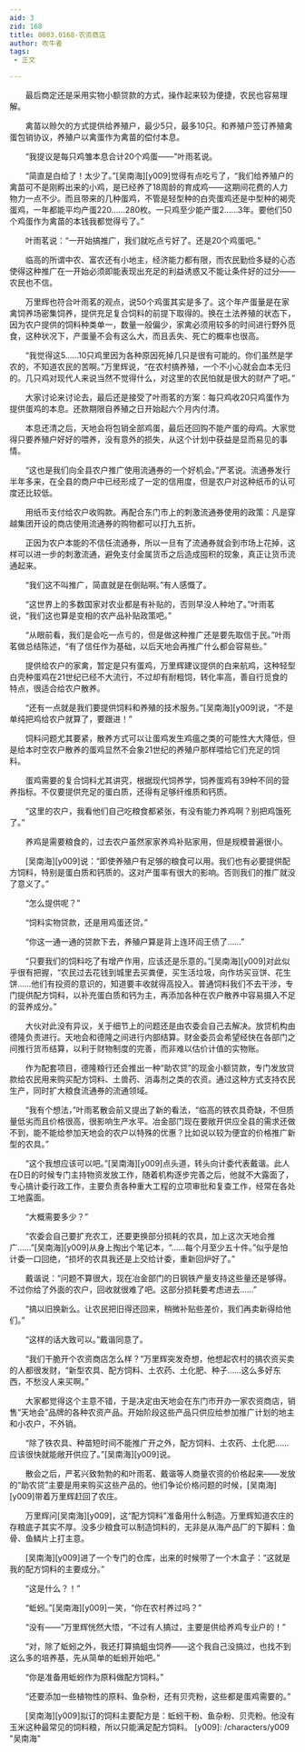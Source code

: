 ```yaml
---
aid: 3
zid: 168
title: 0003.0168-农资商店
author: 吹牛者
tags: 
 - 正文

---
```




　　最后商定还是采用实物小额贷款的方式，操作起来较为便捷，农民也容易理解。

　　禽苗以赊欠的方式提供给养殖户，最少5只，最多10只。和养殖户签订养殖禽蛋包销协议，养殖户以禽蛋作为禽苗的偿付本息。

　　“我提议是每只鸡雏本息合计20个鸡蛋——”叶雨茗说。

　　“简直是白给了！太少了。”[吴南海][y009]觉得有点吃亏了，“我们给养殖户的禽苗可不是刚孵出来的小鸡，是已经养了18周龄的育成鸡——这期间花费的人力物力一点不少。而且带来的几种蛋鸡，不管是轻型种的白壳蛋鸡还是中型种的褐壳蛋鸡，一年都能平均产蛋220……280枚。一只鸡至少能产蛋2……3年。要他们50个鸡蛋作为禽苗的本钱我都觉得亏了。”

　　叶雨茗说：“一开始搞推广，我们就吃点亏好了。还是20个鸡蛋吧。”

　　临高的所谓中农、富农还有小地主，经济能力都有限，而农民勤俭多疑的心态使得这种推广在一开始必须即能表现出充足的利益诱惑又不能让条件好的过分——农民也不信。

　　万里辉也符合叶雨茗的观点，说50个鸡蛋其实是多了。这个年产蛋量是在家禽饲养场密集饲养，提供充足复合饲料的前提下取得的。换在土法养殖的状态下，因为农户提供的饲料种类单一，数量一般偏少，家禽必须用较多的时间进行野外觅食，这种状况下，产蛋量不会有这么大，而且丢失、死亡的概率也很高。

　　“我觉得这5……10只鸡里因为各种原因死掉几只是很有可能的。你们虽然是学农的，不知道农民的苦啊。”万里辉说，“在农村搞养殖，一个不小心就会血本无归的。几只鸡对现代人来说当然不觉得什么，对这里的农民怕就是很大的财产了吧。”

　　大家讨论来讨论去，最后还是接受了叶雨茗的方案：每只鸡收20只鸡蛋作为提供蛋鸡的本息。还款期限自养殖之日开始起六个月内付清。

　　本息还清之后，天地会将包销全部鸡蛋，最后还回购不能产蛋的母鸡。大家觉得只要养殖户好好的喂养，没有意外的损失，从这个计划中获益是显而易见的事情。

　　“这也是我们向全县农户推广使用流通券的一个好机会。”严茗说。流通券发行半年多来，在全县的商户中已经形成了一定的信用度，但是农户对这种纸币的认可度还比较低。

　　用纸币支付给农户收购款。再配合东门市上的刺激流通券使用的政策：凡是穿越集团开设的商店使用流通券的购物都可以打九五折。

　　正因为农户本能的不信任流通券，所以一旦有了流通券就会到市场上花掉，这样可以进一步的刺激流通，避免支付金属货币之后造成囤积的现象，真正让货币流通起来。

　　“我们这不叫推广，简直就是在倒贴啊。”有人感慨了。

　　“这世界上的多数国家对农业都是有补贴的，否则早没人种地了。”叶雨茗说，“我们这也算是变相的农产品补贴政策吧。”

　　“从眼前看，我们是会吃一点亏的，但是做这种推广还是要先取信于民。”叶雨茗做总结陈述，“有了信任作为基础，以后天地会再推广什么都会容易些。”

　　提供给农户的家禽，暂定是只有蛋鸡，万里辉建议提供的白来航鸡，这种轻型白壳种蛋鸡在21世纪已经不大流行，不过却有耐粗饲，转化率高，善自行觅食的特点，很适合给农户散养。

　　“还有一点就是我们要提供饲料和养殖的技术服务。”[吴南海][y009]说，“不是单纯把鸡给农户就算了，要跟进！”

　　饲料问题尤其要紧，散养方式可以让蛋鸡发生鸡瘟之类的可能性大大降低，但是给本时空农户散养的蛋鸡显然不会象21世纪的养殖户那样喂给它们充足的饲料。

　　蛋鸡需要的复合饲料尤其讲究，根据现代饲养学，饲养蛋鸡有39种不同的营养指标。不仅要提供充足的蛋白质，还得有足够纤维质和钙质。

　　“这里的农户，我看他们自己吃粮食都紧张，有没有能力养鸡啊？别把鸡饿死了。”

　　养鸡是需要粮食的，过去农户虽然家家养鸡补贴家用，但是规模普遍很小。

　　[吴南海][y009]说：“即使养殖户有足够的粮食可以用。我们也有必要提供配方饲料，特别是蛋白质和钙质的。这对产蛋率有很大的影响。否则我们的推广就没了意义了。”

　　“怎么提供呢？”

　　“饲料实物贷款，还是用鸡蛋还贷。”

　　“你这一通一通的贷款下去，养殖户算是背上连环阎王债了……”

　　“只要我们的饲料吃了有增产作用，应该还是乐意的。”[吴南海][y009]对此似乎很有把握，“农民过去花钱到城里去买粪便，买生活垃圾，向作坊买豆饼、花生饼……他们有投资的意识的，知道要丰收就得高投入。普通饲料我们不去干涉，专门提供配方饲料，以补充蛋白质和钙为主，再添加各种在农户散养中容易摄入不足的营养成分。”

　　大伙对此没有异议，关于细节上的问题还是由农委会自己去解决。放贷机构由德隆负责进行。天地会和德隆之间进行内部结算。财金委员会希望经快在各部门之间推行货币结算，以利于财物制度的完善，而非难以估价计值的实物账。

　　作为配套项目，德隆粮行还会推出一种“助农贷”的现金小额贷款，专门发放贷款给农民用来购买配方饲料、土兽药、消毒剂之类的农资。通过这种方式支持农民生产，同时扩大粮食流通券的流通领域。

　　“我有个想法，”叶雨茗散会前又提出了新的看法，“临高的铁农具奇缺，不但质量低劣而且价格很高，很影响生产水平。冶金部门现在要敞开供应全县的需求还做不到，能不能给参加天地会的农户以特殊的优惠？比如说以较为便宜的价格推广新型的农具。”

　　“这个我想应该可以吧。”[吴南海][y009]点头道，转头向计委代表戴谐。此人在D日的时候专门主持物资发放工作，随着机构逐步完善之后，他就不大露面了，专心搞计委行政工作，主要负责各种重大工程的立项审批和复查工作，经常在各处工地露面。

　　“大概需要多少？”

　　“农委会自己要扩充农工，还要更换部分损耗的农具，加上这次天地会推广……”[吴南海][y009]从身上掏出个笔记本，“……每个月至少五十件。”似乎是怕计委一口回绝，“损坏的农具我还是上交给计委，重新回炉好了。”

　　戴谐说：“问题不算很大，现在冶金部门的日钢铁产量支持这些量还是够得。不过你给了外面的农户，回收就很难了吧。这部分损耗要考虑进去……”

　　“搞以旧换新么。让农民把旧得还回来，稍微补贴些差价，我们再卖新得给他们。”

　　“这样的话大致可以。”戴谐同意了。

　　“我们干脆开个农资商店怎么样？”万里辉突发奇想，他想起农村的搞农资买卖的人都很发财，“新型农具、配方饲料、土农药、土化肥、种子……这么多好东西，不愁没人来买啊。”

　　大家都觉得这个主意不错，于是决定由天地会在东门市开办一家农资商店，销售“天地会”品牌的各种农资产品。开始阶段这些产品只供应给参加推广计划的地主和小农户，不外销。

　　“除了铁农具、种苗短时间不能推广开之外，配方饲料、土农药、土化肥……应该很快就能敞开供应了。”[吴南海][y009]说。

　　散会之后，严茗兴致勃勃的和叶雨茗、戴谐等人商量农资的价格起来——发放的“助农贷”主要是用来购买这些产品的。他们争论价格问题的时候，[吴南海][y009]带着万里辉赶回了农庄。

　　万里辉问[吴南海][y009]，这“配方饲料”准备用什么制造。万里辉知道农庄的存粮底子其实不厚。没多少粮食可以制造饲料的，无非是从海产品厂的下脚料：鱼骨、鱼鳞片上打主意。

　　[吴南海][y009]进了一个专门的仓库，出来的时候带了一个木盒子：“这就是我的配方饲料的主要成分。”

　　“这是什么？！”

　　“蚯蚓。”[吴南海][y009]一笑，“你在农村养过吗？”

　　“没有——”万里辉恍然大悟，“不过有人搞过，主要是供给养鸡专业户的！”

　　“对，除了蚯蚓之外，我还打算搞蛆虫饲养——这个我自己没搞过，也找不到这么多的培养基，先从简单的蚯蚓开始吧。”

　　“你是准备用蚯蚓作为原料做配方饲料。”

　　“还要添加一些植物性的原料、鱼杂粉，还有贝壳粉，这些都是蛋鸡需要的。”

　　[吴南海][y009]拟订的饲料主要配方是：蚯蚓干粉、鱼杂粉、贝壳粉。他没有玉米这种最常见的饲料粮，所以只能满足配方饲料。
[y009]: /characters/y009 "吴南海"


